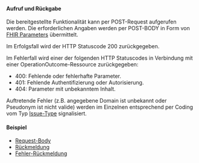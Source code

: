 #### Aufruf und Rückgabe

Die bereitgestellte Funktionalität kann per POST-Request aufgerufen werden. Die erforderlichen Angaben werden per POST-BODY in Form von [FHIR Parameters](https://www.hl7.org/fhir/parameters.html) übermittelt.

Im Erfolgsfall wird der HTTP Statuscode 200 zurückgegeben.

Im Fehlerfall wird einer der folgenden HTTP Statuscodes in Verbindung mit einer OperationOutcome-Ressource zurückgegeben:
* 400: Fehlende oder fehlerhafte Parameter.
* 401: Fehlende Authentifizierung oder Autorisierung.
* 404: Parameter mit unbekanntem Inhalt.

Auftretende Fehler (z.B. angegebene Domain ist unbekannt oder Pseudonym ist nicht valide) werden im Einzelnen entsprechend per Coding vom Typ [Issue-Type](http://hl7.org/fhir/issue-type) signalisiert.

#### Beispiel

* [Request-Body](Parameters-Parameters-InsertValuePseudonymPairs-request-example-1.html)
* [Rückmeldung](Parameters-Parameters-InsertValuePseudonymPairs-response-example-1.html)
* [Fehler-Rückmeldung](Parameters-Parameters-InsertValuePseudonymPairs-response-example-2.html)

